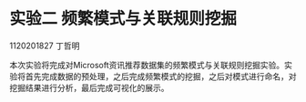 # 实验二 频繁模式与关联规则挖掘

1120201827 丁哲明

本次实验将完成对Microsoft资讯推荐数据集的频繁模式与关联规则挖掘实验。实验将首先完成数据的预处理，之后完成频繁模式的挖掘，之后对模式进行命名，对挖掘结果进行分析，最后完成可视化的展示。
